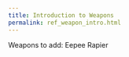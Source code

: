 ```yaml
---
title: Introduction to Weapons
permalink: ref_weapon_intro.html
---
```



Weapons to add:
Eepee
Rapier
